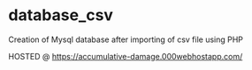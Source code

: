 # database_csv
Creation of Mysql database after importing of csv file using PHP
 
 HOSTED @ https://accumulative-damage.000webhostapp.com/
